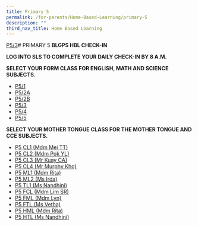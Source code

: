 ```yaml
---
title: Primary 5
permalink: /for-parents/Home-Based-Learning/primary-5
description: ""
third_nav_title: Home Based Learning
---
```

[P5/3](https://docs.google.com/document/d/1_Tqg_nKU35oJtZ3XOaPTUfgiGAJDm-C5lVeiy-z9HJM/edit)# PRIMARY 5
**BLGPS HBL CHECK-IN**

**LOG INTO SLS TO COMPLETE YOUR DAILY CHECK-IN BY 8 A.M.**


**SELECT YOUR FORM CLASS FOR ENGLISH, MATH AND SCIENCE SUBJECTS.**

* [P5/1](https://docs.google.com/document/d/1brYz4as5Ivo_x3kd5ZrnSq7LQYyqmkP6veHBpEnSdHg/edit)
* [P5/2A](https://docs.google.com/document/d/1uHln8rgzNykU1MauJQf5TFU37ij3bV5ZDKAYlXfMda0/edit)
* [P5/2B](https://docs.google.com/document/d/13tgw7vgaG4sjTS0xf8sxIdZPH1ikYoNy-YxF9Zt3dWE/edit)
* [P5/3](https://docs.google.com/document/d/1_Tqg_nKU35oJtZ3XOaPTUfgiGAJDm-C5lVeiy-z9HJM/edit)
* [P5/4](https://docs.google.com/document/d/128Otexd9sW-l3LM8xTTJwR_LRDcs6ctpFFuNEV6ntmE/edit)
* [P5/5](https://docs.google.com/document/d/1nM1OYX9Q26VHqlUdBxbXgBlZcKVB3dpni-20PwS1D80/edit)

**SELECT YOUR MOTHER TONGUE CLASS FOR THE MOTHER TONGUE  AND CCE SUBJECTS.**

* [P5 CL1 (Mdm Mei TT)](https://docs.google.com/document/d/1mus4Nm5Wm5NBxTEJsjqoSu0eryiA1-J1MXR9Ejuont0/edit)
* [P5 CL2 (Mdm Pok YL)](https://docs.google.com/document/d/1ym3fl4TacVQIUlo7kiUG8Z7IigAYBkBkrr8YDPqegvo/edit)
* [P5 CL3 (Mr Kuay CA)](https://docs.google.com/document/d/1N0jt51IV6L1d0smvG23HiKck1SShULDFR7ityb27Q8o/edit)
* [P5 CL4 (Mr Murphy Kho)](https://docs.google.com/document/d/1gEDO41Tu5D5TAg3_d36Ot2oAMs5mwvAcM7xE1Nj_bQg/edit)
* [ P5 ML1 (Mdm Rita)](https://docs.google.com/document/d/1hj-7cBbIX0LsPH6Fz9uD6r5xgRvoUsmRIgoMs5nHODg/edit)
* [P5 ML2 (Ms Irda)](https://docs.google.com/document/d/1P9NDCBhJZ-2eUtFkzHq24i5h0sLxegsM-GCIary_gmk/edit)
* [P5 TL1  (Ms Nandhini)](https://docs.google.com/document/d/1d6rD_tEv66VTur2PzPOba3a3mHe-33JWV5Yn6KzOov4/edit)
* [ P5 FCL (Mdm Lim SR)](https://docs.google.com/document/d/1fd5WlvvDSt0_aFFXpsVpWPVjqxrqk99NnF31xzPSvOk/edit)
* [P5 FML (Mdm Lyn)](https://docs.google.com/document/d/1J1l5VgIl1qJLN_TZn_d7SUH4O-0fkQuuVFYUF2TKsnM/edit)
* [P5 FTL  (Ms Vetha)](https://docs.google.com/document/d/1txoUxcWlW8U5TM9_k6CMfygvDzmE65uqdGZZ3byGevk/edit)
* [ P5 HML (Mdm Rita)  ](https://docs.google.com/document/d/1CcUCFTQvS6c5S1RzM-ISi-V61Tb1_aezjdIAzomqwwE/edit)
* [  P5 HTL  (Ms Nandhini)](https://docs.google.com/document/d/1NECu6Ee7P7IIDlYYfzHitaHPaUAao-40IbGZxXFlnlE/edit)